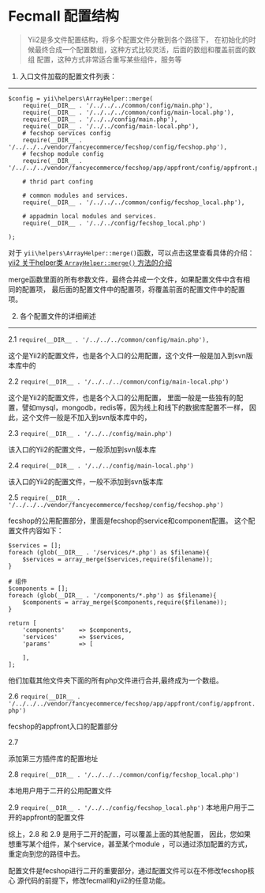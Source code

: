 Fecmall 配置结构
================

> Yii2是多文件配置结构，将多个配置文件分散到各个路径下，
> 在初始化的时候最终合成一个配置数组，这种方式比较灵活，后面的数组和覆盖前面的数组
> 配置，这种方式非常适合重写某些组件，服务等


1. 入口文件加载的配置文件列表：
---------------------------

```
$config = yii\helpers\ArrayHelper::merge(
    require(__DIR__ . '/../../../common/config/main.php'),
    require(__DIR__ . '/../../../common/config/main-local.php'),
    require(__DIR__ . '/../../config/main.php'),
    require(__DIR__ . '/../../config/main-local.php'),
	# fecshop services config
	require(__DIR__ . '/../../../vendor/fancyecommerce/fecshop/config/fecshop.php'),
	# fecshop module config
	require(__DIR__ . '/../../../vendor/fancyecommerce/fecshop/app/appfront/config/appfront.php'),
	
	# thrid part confing
	
	# common modules and services.
	require(__DIR__ . '/../../../common/config/fecshop_local.php'),
	 
	# appadmin local modules and services.
	require(__DIR__ . '/../../config/fecshop_local.php')
    
);
```

对于
`yii\helpers\ArrayHelper::merge()`函数，可以点击这里查看具体的介绍：
[yii2 关于helper类 `ArrayHelper::merge()` 方法的介绍](http://www.fancyecommerce.com/2016/07/02/yii2-%E5%85%B3%E4%BA%8Ehelper%E7%B1%BB-arrayhelpermerge%EF%BC%88%EF%BC%89%E6%96%B9%E6%B3%95%E7%9A%84%E4%BB%8B%E7%BB%8D/)

merge函数里面的所有参数文件，最终合并成一个文件，如果配置文件中含有相同的配置项，
最后面的配置文件中的配置项，将覆盖前面的配置文件中的配置项。

2. 各个配置文件的详细阐述
---------------------------

2.1
`require(__DIR__ . '/../../../common/config/main.php'),`

这个是Yii2的配置文件，也是各个入口的公用配置，这个文件一般是加入到svn版本库中的

2.2
`require(__DIR__ . '/../../../common/config/main-local.php')`

这个是Yii2的配置文件，也是各个入口的公用配置，
里面一般是一些独有的配置，譬如mysql，mongodb，redis等，因为线上和线下的数据库配置不一样，
因此，这个文件一般是不加入到svn版本库中的，

2.3
`require(__DIR__ . '/../../config/main.php')`

该入口的Yii2的配置文件，一般添加到svn版本库

2.4
`require(__DIR__ . '/../../config/main-local.php')`

该入口的Yii2的配置文件，一般不添加到svn版本库

2.5
`require(__DIR__ . '/../../../vendor/fancyecommerce/fecshop/config/fecshop.php')`

fecshop的公用配置部分，里面是fecshop的service和component配置。
这个配置文件内容如下：

```
$services = [];
foreach (glob(__DIR__ . '/services/*.php') as $filename){
	$services = array_merge($services,require($filename));
}

# 组件
$components = [];
foreach (glob(__DIR__ . '/components/*.php') as $filename){
	$components = array_merge($components,require($filename));
}
 
return [
    'components' 	=> $components,
	'services' 		=> $services,
	'params'		=> [	
	
	],
];
```

他们加载其他文件夹下面的所有php文件进行合并,最终成为一个数组。

2.6
`require(__DIR__ . '/../../../vendor/fancyecommerce/fecshop/app/appfront/config/appfront.php')`

fecshop的appfront入口的配置部分

2.7 

添加第三方插件库的配置地址

2.8
`require(__DIR__ . '/../../../common/config/fecshop_local.php')`

本地用户用于二开的公用配置文件

2.9
`require(__DIR__ . '/../../config/fecshop_local.php')`
本地用户用于二开的appfront的配置文件


综上，2.8 和 2.9 是用于二开的配置，可以覆盖上面的其他配置，
因此，您如果想重写某个组件，某个service，甚至某个module
，可以通过添加配置的方式，重定向到您的路径中去。

配置文件是fecshop进行二开的重要部分，通过配置文件可以在不修改fecshop核心
源代码的前提下，修改fecmall和yii2的任意功能。
























